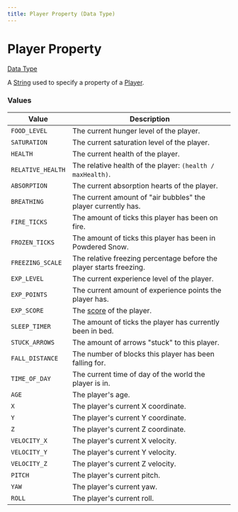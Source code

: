 ```yaml
---
title: Player Property (Data Type)
---
```


# Player Property

[Data Type](../data_types.md)

A [String](https://origins.readthedocs.io/en/latest/types/data_types/string/) used to specify a property of a [Player](https://minecraft.wiki/w/Player).

### Values
| Value	  			| Description   														|
|-------------------|-----------------------------------------------------------------------|
| `FOOD_LEVEL`      | The current hunger level of the player.                               |
| `SATURATION`      | The current saturation level of the player.                           |
| `HEALTH`          | The current health of the player.                                     |
| `RELATIVE_HEALTH` | The relative health of the player: `(health / maxHealth)`.            |
| `ABSORPTION`      | The current absorption hearts of the player.                          |
| `BREATHING`       | The current amount of "air bubbles" the player currently has.         |
| `FIRE_TICKS`      | The amount of ticks this player has been on fire.                     |
| `FROZEN_TICKS`    | The amount of ticks this player has been in Powdered Snow.            |
| `FREEZING_SCALE`  | The relative freezing percentage before the player starts freezing.   |
| `EXP_LEVEL`		| The current experience level of the player.							|
| `EXP_POINTS`		| The current amount of experience points the player has.				|
| `EXP_SCORE`       | The [score](https://minecraft.wiki/w/Experience#Score) of the player. |
| `SLEEP_TIMER`     | The amount of ticks the player has currently been in bed.             |
| `STUCK_ARROWS`    | The amount of arrows "stuck" to this player.                          |
| `FALL_DISTANCE`	| The number of blocks this player has been falling for.				|
| `TIME_OF_DAY`		| The current time of day of the world the player is in.				|
| `AGE`				| The player's age.														|
| `X`               | The player's current X coordinate.                                    |
| `Y`               | The player's current Y coordinate.                                    |
| `Z`               | The player's current Z coordinate.                                    |
| `VELOCITY_X`      | The player's current X velocity.                                      |
| `VELOCITY_Y`      | The player's current Y velocity.                                      |
| `VELOCITY_Z`      | The player's current Z velocity.                                      |
| `PITCH`           | The player's current pitch.                                           |
| `YAW`             | The player's current yaw.                                             |
| `ROLL`            | The player's current roll.                                            |